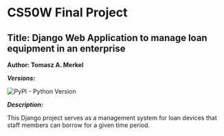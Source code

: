 # CS50W Final Project

## Title: Django Web Application to manage loan equipment in an enterprise

**Author: Tomasz A. Merkel**

***Versions:***

![PyPI - Python Version](https://img.shields.io/pypi/pyversions/Django?color=g&logo=python&logoColor=green&style=plastic)

***Description:***

This Django project serves as a management system for loan devices that staff members can borrow for a given time period.

 
 
